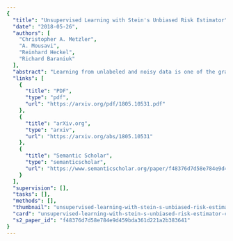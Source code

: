 ```yaml
---
{
  "title": "Unsupervised Learning with Stein's Unbiased Risk Estimator",
  "date": "2018-05-26",
  "authors": [
    "Christopher A. Metzler",
    "A. Mousavi",
    "Reinhard Heckel",
    "Richard Baraniuk"
  ],
  "abstract": "Learning from unlabeled and noisy data is one of the grand challenges of machine learning. As such, it has seen a flurry of research with new ideas proposed continuously. In this work, we revisit a classical idea: Stein's Unbiased Risk Estimator (SURE). We show that, in the context of image recovery, SURE and its generalizations can be used to train convolutional neural networks (CNNs) for a range of image denoising and recovery problems without any ground truth data. \nSpecifically, our goal is to reconstruct an image $x$ from a noisy linear transformation (measurement) of the image. We consider two scenarios: one where no additional data is available and one where we have measurements of other images that are drawn from the same noisy distribution as $x$, but have no access to the clean images. Such is the case, for instance, in the context of medical imaging, microscopy, and astronomy, where noise-less ground truth data is rarely available. \nWe show that in this situation, SURE can be used to estimate the mean-squared-error loss associated with an estimate of $x$. Using this estimate of the loss, we train networks to perform denoising and compressed sensing recovery. In addition, we also use the SURE framework to partially explain and improve upon an intriguing results presented by Ulyanov et al. in \"Deep Image Prior\": that a network initialized with random weights and fit to a single noisy image can effectively denoise that image. \nPublic implementations of the networks and methods described in this paper can be found at this https URL.",
  "links": [
    {
      "title": "PDF",
      "type": "pdf",
      "url": "https://arxiv.org/pdf/1805.10531.pdf"
    },
    {
      "title": "arXiv.org",
      "type": "arxiv",
      "url": "https://arxiv.org/abs/1805.10531"
    },
    {
      "title": "Semantic Scholar",
      "type": "semanticscholar",
      "url": "https://www.semanticscholar.org/paper/f48376d7d58e784e9d459bda361d221a2b383641"
    }
  ],
  "supervision": [],
  "tasks": [],
  "methods": [],
  "thumbnail": "unsupervised-learning-with-stein-s-unbiased-risk-estimator-thumb.jpg",
  "card": "unsupervised-learning-with-stein-s-unbiased-risk-estimator-card.jpg",
  "s2_paper_id": "f48376d7d58e784e9d459bda361d221a2b383641"
}
---
```



